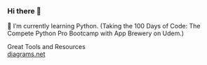 ### Hi there 👋
🌱 I’m currently learning Python. (Taking the 100 Days of Code: The Compete Python Pro Bootcamp with App Brewery on Udem.)

Great Tools and Resources<br>
[diagrams.net](https://www.diagrams.net/)
<!--
**civic-coder-guy/civic-coder-guy** is a ✨ _special_ ✨ repository because its `README.md` (this file) appears on your GitHub profile.

Here are some ideas to get you started:

- 🔭 I’m currently working on ...
- 🌱 I’m currently learning ...
- 👯 I’m looking to collaborate on ...
- 🤔 I’m looking for help with ...
- 💬 Ask me about ...
- 📫 How to reach me: ...
- 😄 Pronouns: ...
- ⚡ Fun fact: ...
-->
